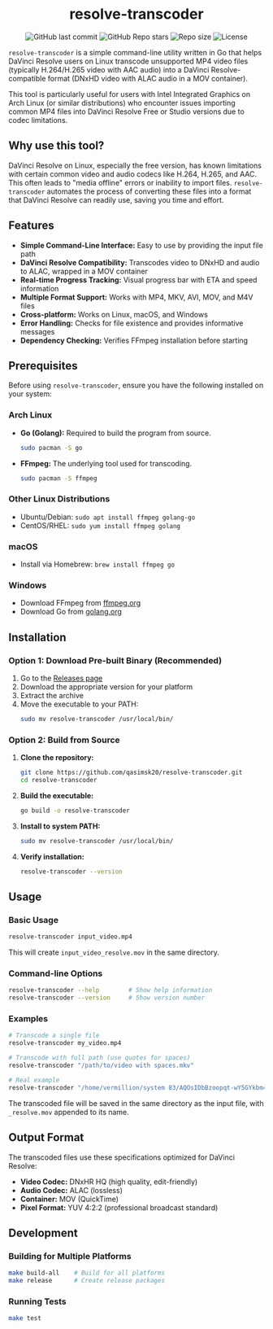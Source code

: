 <h1 align = center> resolve-transcoder </h1>
<div align="center">
  
![GitHub last commit](https://img.shields.io/github/last-commit/qasimsk20/supersonic.nvim?style=for-the-badge&labelColor=101418&color=%2389b4fa)
![GitHub Repo stars](https://img.shields.io/github/stars/qasimsk20/supersonic.nvim?style=for-the-badge&labelColor=101418&color=%23cba6f7)
![Repo size](https://img.shields.io/github/repo-size/qasimsk20/supersonic.nvim?style=for-the-badge&labelColor=101418&color=%23d3bfe6)
![License](https://img.shields.io/github/license/qasimsk20/supersonic.nvim?style=for-the-badge&labelColor=101418&color=%23cba6f7)

</div>

`resolve-transcoder` is a simple command-line utility written in Go that helps DaVinci Resolve users on Linux transcode unsupported MP4 video files (typically H.264/H.265 video with AAC audio) into a DaVinci Resolve-compatible format (DNxHD video with ALAC audio in a MOV container).

This tool is particularly useful for users with Intel Integrated Graphics on Arch Linux (or similar distributions) who encounter issues importing common MP4 files into DaVinci Resolve Free or Studio versions due to codec limitations.

## Why use this tool?

DaVinci Resolve on Linux, especially the free version, has known limitations with certain common video and audio codecs like H.264, H.265, and AAC. This often leads to "media offline" errors or inability to import files. `resolve-transcoder` automates the process of converting these files into a format that DaVinci Resolve can readily use, saving you time and effort.

## Features

- **Simple Command-Line Interface:** Easy to use by providing the input file path
- **DaVinci Resolve Compatibility:** Transcodes video to DNxHD and audio to ALAC, wrapped in a MOV container
- **Real-time Progress Tracking:** Visual progress bar with ETA and speed information
- **Multiple Format Support:** Works with MP4, MKV, AVI, MOV, and M4V files
- **Cross-platform:** Works on Linux, macOS, and Windows
- **Error Handling:** Checks for file existence and provides informative messages
- **Dependency Checking:** Verifies FFmpeg installation before starting

## Prerequisites

Before using `resolve-transcoder`, ensure you have the following installed on your system:

### Arch Linux
*   **Go (Golang):** Required to build the program from source.
    ```bash
    sudo pacman -S go
    ```
*   **FFmpeg:** The underlying tool used for transcoding.
    ```bash
    sudo pacman -S ffmpeg
    ```

### Other Linux Distributions
- Ubuntu/Debian: `sudo apt install ffmpeg golang-go`
- CentOS/RHEL: `sudo yum install ffmpeg golang`

### macOS
- Install via Homebrew: `brew install ffmpeg go`

### Windows
- Download FFmpeg from [ffmpeg.org](https://ffmpeg.org/download.html)
- Download Go from [golang.org](https://golang.org/dl/)

## Installation

### Option 1: Download Pre-built Binary (Recommended)

1. Go to the [Releases page](https://github.com/qasimsk20/resolve-transcoder/releases)
2. Download the appropriate version for your platform
3. Extract the archive
4. Move the executable to your PATH:
   ```bash
   sudo mv resolve-transcoder /usr/local/bin/
   ```

### Option 2: Build from Source

1.  **Clone the repository:**
    ```bash
    git clone https://github.com/qasimsk20/resolve-transcoder.git
    cd resolve-transcoder
    ```

2.  **Build the executable:**
    ```bash
    go build -o resolve-transcoder
    ```

3.  **Install to system PATH:**
    ```bash
    sudo mv resolve-transcoder /usr/local/bin/
    ```

4.  **Verify installation:**
    ```bash
    resolve-transcoder --version
    ```

## Usage

### Basic Usage
```bash
resolve-transcoder input_video.mp4
```

This will create `input_video_resolve.mov` in the same directory.

### Command-line Options
```bash
resolve-transcoder --help        # Show help information
resolve-transcoder --version     # Show version number
```

### Examples

```bash
# Transcode a single file
resolve-transcoder my_video.mp4

# Transcode with full path (use quotes for spaces)
resolve-transcoder "/path/to/video with spaces.mkv"

# Real example
resolve-transcoder "/home/vermillion/system 83/AQOsIDbBzoopqt-wY5GYkbm4z5KIRhuxjuPhHE6SAr5rT27ljEEiHKZmrLX8oNs-ZAIgd3yAeUcAtDglJTEz4QQT5OeHhdgjaW3hCO0.mp4"
```

The transcoded file will be saved in the same directory as the input file, with `_resolve.mov` appended to its name.

## Output Format

The transcoded files use these specifications optimized for DaVinci Resolve:

- **Video Codec:** DNxHR HQ (high quality, edit-friendly)
- **Audio Codec:** ALAC (lossless)
- **Container:** MOV (QuickTime)
- **Pixel Format:** YUV 4:2:2 (professional broadcast standard)

## Development

### Building for Multiple Platforms
```bash
make build-all    # Build for all platforms
make release      # Create release packages
```

### Running Tests
```bash
make test
```
